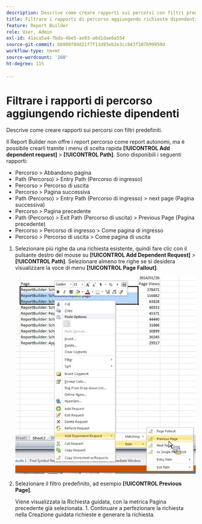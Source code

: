 ```yaml
---
description: Descrive come creare rapporti sui percorsi con filtri predefiniti.
title: Filtrare i rapporti di percorso aggiungendo richieste dipendenti
feature: Report Builder
role: User, Admin
exl-id: 41aca5a4-7bda-4be5-ae93-a6d1dae6a554
source-git-commit: bb908f8dd21f7f11d93eb2e3cc843f107b99950d
workflow-type: tm+mt
source-wordcount: '160'
ht-degree: 11%

---
```


# Filtrare i rapporti di percorso aggiungendo richieste dipendenti

Descrive come creare rapporti sui percorsi con filtri predefiniti.

Il Report Builder non offre i report percorso come report autonomi, ma è possibile crearli tramite i menu di scelta rapida **[!UICONTROL Add dependent request]** > **[!UICONTROL Path]**. Sono disponibili i seguenti rapporti:

* Percorso > Abbandono pagina
* Path (Percorso) > Entry Path (Percorso di ingresso)
* Percorso > Percorso di uscita
* Percorso > Pagina successiva
* Path (Percorso) > Entry Path (Percorso di ingresso) > next page (Pagina successiva)
* Percorso > Pagina precedente
* Path (Percorso) > Exit Path (Percorso di uscita) > Previous Page (Pagina precedente)
* Percorso > Percorso di ingresso > Come pagina di ingresso
* Percorso > Percorso di uscita > Come pagina di uscita

1. Selezionare più righe da una richiesta esistente, quindi fare clic con il pulsante destro del mouse su **[!UICONTROL Add Dependent Request]** > **[!UICONTROL Path]**. Selezionare almeno tre righe se si desidera visualizzare la voce di menu **[!UICONTROL Page Fallout]**.

   ![Schermata che mostra tre righe selezionate con l&#39;opzione Aggiungi richiesta dipendente selezionata.](assets/dependen_request.png)

2. Selezionare il filtro predefinito, ad esempio **[!UICONTROL Previous Page]**.

   Viene visualizzata la Richiesta guidata, con la metrica Pagina precedente già selezionata. 1. Continuare a perfezionare la richiesta nella Creazione guidata richieste e generare la richiesta.
